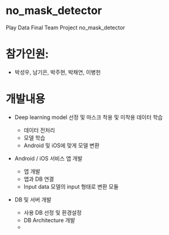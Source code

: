 # no_mask_detector
Play Data Final Team Project no_mask_detector

# 참가인원: 
  - 박성우, 남기은, 박주현, 박채연, 이병헌

# 개발내용
  - Deep learning model 선정 및 마스크 착용 및 미착용 데이터 학습
    - 데이터 전처리
    - 모델 학습
    - Android 및 iOS에 맞게 모델 변환
    
  - Android / iOS 서비스 앱 개발
    - 앱 개발
    - 앱과 DB 연결
    - Input data 모델의 input 형태로 변환 모듈
    
  - DB 및 서버 개발
    - 사용 DB 선정 및 환경설정
    - DB Architecture 개발
    - 
